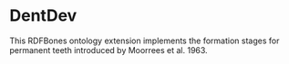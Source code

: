 # DentDev
This RDFBones ontology extension implements the formation stages for permanent teeth introduced by Moorrees et al. 1963.
